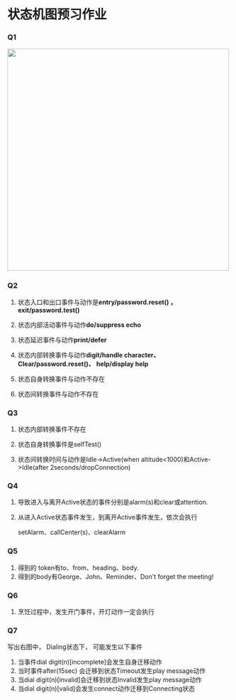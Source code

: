 # 状态机图预习作业

###  Q1

<img src="C:/Users/62659/Desktop/大二下/面向对象分析设计/作业/第二章/状态机预习Q1.png" width='500'>

### Q2

1. 状态入口和出口事件与动作是**entry/password.reset() ，exit/password.test()**
2. 状态内部活动事件与动作**do/suppress echo**

3. 状态延迟事件与动作**print/defer**

4.  状态内部转换事件与动作**digit/handle character、** **Clear/password.reset()、** **help/display help**

5.  状态自身转换事件与动作不存在

6.  状态间转换事件与动作不存在

### Q3

1. 状态内部转换事件不存在

2. 状态自身转换事件是selfTest()

3. 状态间转换时间与动作是Idle->Active(when altitude<1000)和Active->Idle(after 2seconds/dropConnection)

### Q4

1. 导致进入与离开Active状态的事件分别是alarm(s)和clear或attention.

2. 从进入Active状态事件发生，到离开Active事件发生，依次会执行

   setAlarm、callCenter(s)、clearAlarm

### Q5

   1. 得到的 token有to、from、heading、body.
   2. 得到的body有George、John、Reminder、Don't forget the meeting!

### Q6

1. 烹饪过程中，发生开门事件，开灯动作一定会执行

### Q7

写出右图中， Dialing状态下， 可能发生以下事件

1. 当事件dial digit(n)[incomplete]会发生自身迁移动作
2. 当时事件after(15sec) 会迁移到状态Timeout发生play message动作
3. 当dial digit(n)[invalid]会迁移到状态Invalid发生play message动作
4. 当dial digit(n)[valid]会发生connect动作迁移到Connecting状态

